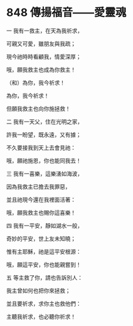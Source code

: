 # 848 傳揚福音——愛靈魂

一 我有一救主，在天為我祈求，

可親又可愛，雖朋友與我疏；

現今祂時時看顧我，情愛深厚；

哦，願我救主也成為你救主！

（和）為你，我今祈求！

為你，我今祈求！

但願我救主也向你施拯救！

二 我有一天父，住在光明之家，

許我一盼望，既永遠，又有據；

不久要接我到天上去會見祂：

哦，願祂施恩，你也能同我去！

三 我有一喜樂，這樂湧如海波，

因為我救主已擔去我罪惡，

並且祂現今還在我裡面活著：

哦，願我救主也賜你這喜樂！

四 我有一平安，靜如湖水一般，

奇妙的平安，世上友未知曉；

惟有主耶穌，祂是這平安根源：

哦，願這平安，你也能親嘗到！

五 等主救了你，請也告訴別人：

我主曾如何也把你來拯救；

並且要祈求，求你主也救他們：

主聽我祈求，也必聽你祈求！

